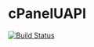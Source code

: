 # cPanelUAPI
[![Build Status](https://travis-ci.com/LeCanardNoir/cPanelUAPI.svg?branch=master)](https://travis-ci.com/LeCanardNoir/cPanelUAPI)

